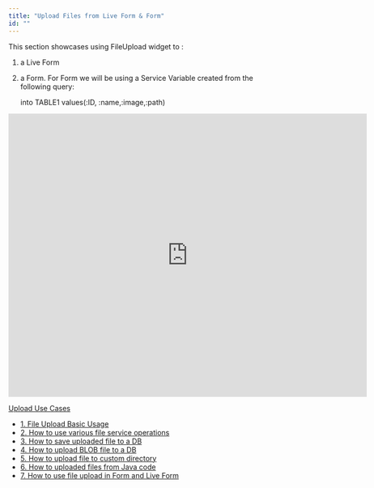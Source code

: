 ```yaml
---
title: "Upload Files from Live Form & Form"
id: ""
---
```


This section showcases using FileUpload widget to :

1. a Live Form
2. a Form. For Form we will be using a Service Variable created from the following query:
    
     into TABLE1 values(:ID, :name,:image,:path)
    

<iframe width="708" height="560" src="https://docs.google.com/presentation/d/e/2PACX-1vQV1F-4nXHSpzRXGCmlLG16nKKGTo-XADZMJQp1Vulflvm06UGsSrmpwZA7kCl9vD1NQEILOKO0ACwc/embed?start=false&amp;loop=false&amp;delayms=3000" frameborder="0" allowfullscreen="allowfullscreen" mozallowfullscreen="mozallowfullscreen" webkitallowfullscreen="webkitallowfullscreen"></iframe>

[Upload Use Cases](/learn/app-development/widgets/basic/fileupload-use-cases/)

- [1\. File Upload Basic Usage](/learn/app-development/widgets/form-widgets/file-upload-basic-usage/)
- [2\. How to use various file service operations](/learn/how-tos/file-upload-widget-operations/)
- [3\. How to save uploaded file to a DB](/learn/how-tos/upload-file-save-database/)
- [4\. How to upload BLOB file to a DB](/learn/how-tos/file-upload-blob-data/)
- [5\. How to upload file to custom directory](/learn/how-tos/file-upload-custom-directory/)
- [6\. How to uploaded files from Java code](/learn/how-tos/accessing-file-upload-java-code/)
- [7\. How to use file upload in Form and Live Form](/learn/how-tos/upload-files-from-live-form-form/)
